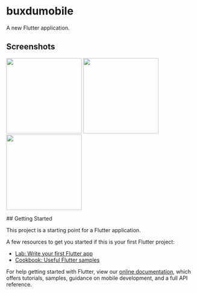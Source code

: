 # buxdumobile

A new Flutter application.

## Screenshots
<p>
<img src="https://i.pinimg.com/originals/e4/87/02/e487021a43b0b7854c8c3f382cb095fa.jpg"  height="200">
<img src="https://i.pinimg.com/originals/80/19/36/801936c97fb5ce8525942ee4947ee3b2.jpg" height="200">
<img src="https://i.pinimg.com/originals/4a/5c/17/4a5c17a96708bf98d8a860b4558ccb2a.jpg"  height="200">
</p>
## Getting Started

This project is a starting point for a Flutter application.

A few resources to get you started if this is your first Flutter project:

- [Lab: Write your first Flutter app](https://flutter.dev/docs/get-started/codelab)
- [Cookbook: Useful Flutter samples](https://flutter.dev/docs/cookbook)

For help getting started with Flutter, view our
[online documentation](https://flutter.dev/docs), which offers tutorials,
samples, guidance on mobile development, and a full API reference.

